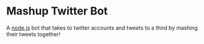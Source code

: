# Mashup Twitter Bot

A [node.js](http://nodejs.org) bot that takes to twitter accounts and tweets to a third by mashing their tweets together!
